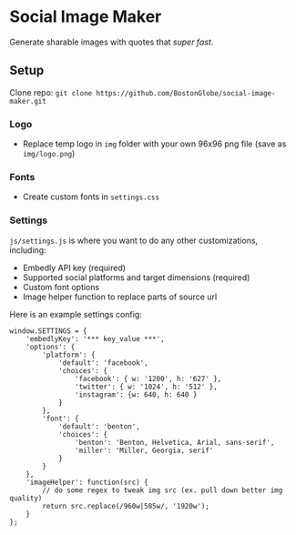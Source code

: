 # Social Image Maker

Generate sharable images with quotes that *super fast*.

## Setup
Clone repo: `git clone https://github.com/BostonGlobe/social-image-maker.git`

### Logo
- Replace temp logo in `img` folder with your own 96x96 png file (save as `img/logo.png`)

### Fonts
- Create custom fonts in `settings.css`

### Settings
`js/settings.js` is where you want to do any other customizations, including:
- Embedly API key (required)
- Supported social platforms and target dimensions (required)
- Custom font options
- Image helper function to replace parts of source url

Here is an example settings config:

```
window.SETTINGS = {
	'embedlyKey': '*** key_value ***',
	'options': {
		'platform': {
			'default': 'facebook',
			'choices': {
				'facebook': { w: '1200', h: '627' },
				'twitter': { w: '1024', h: '512' },
				'instagram': {w: 640, h: 640 }
			}	
		},
		'font': {
			'default': 'benton',
			'choices': {
				'benton': 'Benton, Helvetica, Arial, sans-serif',
				'miller': 'Miller, Georgia, serif'
			}
		}
	},
	'imageHelper': function(src) {
		// do some regex to tweak img src (ex. pull down better img quality)
		return src.replace(/960w|585w/, '1920w');
	}
};
```
